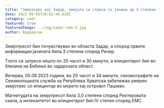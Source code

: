 ```yaml
---
title: "Земјотрес кај Задар, земјата се стресе со јачина од 3 степени "
date: 2023-08-05T20:02:46.830Z
category: свет
featured: true
featuredImage: ../img/zadar-zem-3.jpg
author: Вардарски
---
```

Земјотресот бил почувствуван во областа Задар, а според првите информации јачината била 3 ​​степени според Ричер.

Тлото се затресе нешто по 20 часот и 30 минути, а епицентарот бил во близина на Бибиње во задарската област.

Вечерва, 05.08.2023 година, во 20 часот и 34 минути, сеизмографите на Сеизмолошката служба на Република Хрватска забележаа умерен земјотрес со епицентар во морето кај островот Пашман.

Магнитудата на земјотресот била 3,0 степени според Рихтеровата скала, а интензитетот во епицентарот бил IV степен според ЕМС.